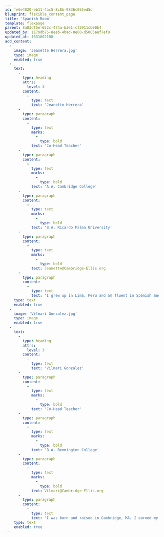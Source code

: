 ```yaml
---
id: fe6e4820-eb11-4bc5-8c8b-9836c055ed5d
blueprint: flexible_content_page
title: 'Spanish Room'
template: flexpage
parent: 8a03df5e-652c-474a-b3e1-cf2911cb00b4
updated_by: 1179db75-8eeb-4bad-8e60-d5005aef7ef8
updated_at: 1631802188
add_content:
  -
    image: 'Jeanette Herrera.jpg'
    type: image
    enabled: true
  -
    text:
      -
        type: heading
        attrs:
          level: 3
        content:
          -
            type: text
            text: 'Jeanette Herrera'
      -
        type: paragraph
        content:
          -
            type: text
            marks:
              -
                type: bold
            text: 'Co-Head Teacher'
      -
        type: paragraph
        content:
          -
            type: text
            marks:
              -
                type: bold
            text: 'A.A. Cambridge College'
      -
        type: paragraph
        content:
          -
            type: text
            marks:
              -
                type: bold
            text: 'B.A. Ricardo Palma University'
      -
        type: paragraph
        content:
          -
            type: text
            marks:
              -
                type: bold
            text: Jeanette@Cambridge-Ellis.org
      -
        type: paragraph
        content:
          -
            type: text
            text: 'I grew up in Lima, Peru and am fluent in Spanish and Portuguese. I completed my BA in Information Technology in Peru. After moving to the US over a decade ago, for many years I had the pleasure of working with children of all ages as a nanny. Through these experiences, I realized I wanted to become a teacher. In 2019, I completed my Associate’s Degree in Early Childhood and began working on my Bachelor’s at Cambridge College. I love to travel with my family, and my favorite food is ceviche.'
    type: text
    enabled: true
  -
    image: 'Vilmari Gonzalez.jpg'
    type: image
    enabled: true
  -
    text:
      -
        type: heading
        attrs:
          level: 3
        content:
          -
            type: text
            text: 'Vilmari Gonzalez'
      -
        type: paragraph
        content:
          -
            type: text
            marks:
              -
                type: bold
            text: 'Co-Head Teacher'
      -
        type: paragraph
        content:
          -
            type: text
            marks:
              -
                type: bold
            text: 'B.A. Bennington College'
      -
        type: paragraph
        content:
          -
            type: text
            marks:
              -
                type: bold
            text: Vilmari@Cambridge-Ellis.org
      -
        type: paragraph
        content:
          -
            type: text
            text: 'I was born and raised in Cambridge, MA. I earned my Bachelor’s degree in Latin American Studies and Dance from Bennington College. Though I am fluent in Spanish, I also speak intermediate Japanese. I have been working in childcare teaching language for five years and am excited to start her first year with CES! I currently live in Cambridge with my mom, dad and two younger brothers. In my free time, I enjoy dancing, ice skating and reading.'
    type: text
    enabled: true
---
```

